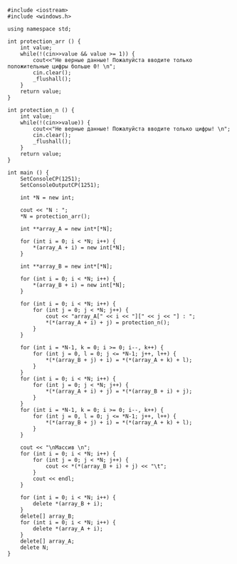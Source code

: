 ﻿```
#include <iostream>
#include <windows.h>

using namespace std;

int protection_arr () {
	int value;
	while(!(cin>>value && value >= 1)) {
		cout<<"Не верные данные! Пожалуйста вводите только положительные цифры больше 0! \n";
		cin.clear();
		_flushall();
	}
	return value;
}

int protection_n () {
	int value;
	while(!(cin>>value)) {
		cout<<"Не верные данные! Пожалуйста вводите только цифры! \n";
		cin.clear();
		_flushall();
	}
	return value;
}

int main () {
	SetConsoleCP(1251);
	SetConsoleOutputCP(1251);
	
	int *N = new int;

	cout << "N : ";
	*N = protection_arr();

	int **array_A = new int*[*N];

	for (int i = 0; i < *N; i++) {
		*(array_A + i) = new int[*N];
	}

	int **array_B = new int*[*N];

	for (int i = 0; i < *N; i++) {
		*(array_B + i) = new int[*N];
	}

	for (int i = 0; i < *N; i++) {
		for (int j = 0; j < *N; j++) {
			cout << "array_A[" << i << "][" << j << "] : ";
			*(*(array_A + i) + j) = protection_n();
		}
	}

	for (int i = *N-1, k = 0; i >= 0; i--, k++) {
		for (int j = 0, l = 0; j <= *N-1; j++, l++) {
			*(*(array_B + j) + i) = *(*(array_A + k) + l);
		}
	}
	for (int i = 0; i < *N; i++) {
		for (int j = 0; j < *N; j++) {
			*(*(array_A + i) + j) = *(*(array_B + i) + j);
		}
	}
	for (int i = *N-1, k = 0; i >= 0; i--, k++) {
		for (int j = 0, l = 0; j <= *N-1; j++, l++) {
			*(*(array_B + j) + i) = *(*(array_A + k) + l);
		}
	}

	cout << "\nМассив \n";
	for (int i = 0; i < *N; i++) {
		for (int j = 0; j < *N; j++) {
			cout << *(*(array_B + i) + j) << "\t";
		}
		cout << endl;
	}

	for (int i = 0; i < *N; i++) {
		delete *(array_B + i);
	}
	delete[] array_B;
	for (int i = 0; i < *N; i++) {
		delete *(array_A + i);
	}
	delete[] array_A;
	delete N;
}

```
